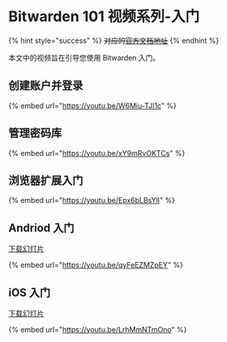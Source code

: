 # Bitwarden 101 视频系列-入门

{% hint style="success" %}
~~对应的~~[~~官方文档地址~~](https://bitwarden.com/help/article/getting-started-videos/)
{% endhint %}

本文中的视频旨在引导您使用 Bitwarden 入门。

## 创建账户并登录 <a href="#create-an-account-and-login" id="create-an-account-and-login"></a>

{% embed url="https://youtu.be/W6Miu-TJI1c" %}

## 管理密码库 <a href="#manage-your-vault" id="manage-your-vault"></a>

{% embed url="https://youtu.be/xY9mRvOKTCs" %}

## 浏览器扩展入门 <a href="#getting-started-with-browser-extensions" id="getting-started-with-browser-extensions"></a>

{% embed url="https://youtu.be/Epx6bLBsYlI" %}

## Andriod 入门 <a href="#getting-started-with-android" id="getting-started-with-android"></a>

[下载幻灯片](https://drive.google.com/open?id=1RvkGbgP4MnJnRhHkmXwmmnVNsYNR_ZvcS65UURexBak)

{% embed url="https://youtu.be/qyFeEZMZpEY" %}

## iOS 入门 <a href="#getting-started-with-ios" id="getting-started-with-ios"></a>

[下载幻灯片](https://docs.google.com/presentation/d/1ODMT96657H61qhYm1y-Evz2gzStM8zGx_ewKRtTX7u8)

{% embed url="https://youtu.be/LrhMmNTmOno" %}
